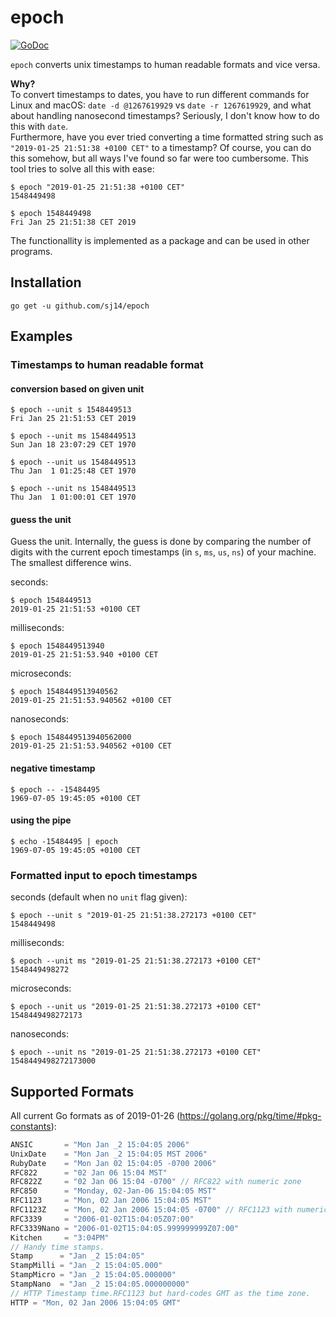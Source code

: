 # epoch

[![GoDoc](https://godoc.org/github.com/sj14/epoch/epoch?status.png)](https://godoc.org/github.com/sj14/epoch/epoch)

`epoch` converts unix timestamps to human readable formats and vice versa.

**Why?**  
To convert timestamps to dates, you have to run different commands for Linux and macOS: `date -d @1267619929` vs `date -r 1267619929`, and what about handling nanosecond timestamps? Seriously, I don't know how to do this with `date`.  
Furthermore, have you ever tried converting a time formatted string such as `"2019-01-25 21:51:38 +0100 CET"` to a timestamp? Of course, you can do this somehow, but all ways I've found so far were too cumbersome. This tool tries to solve all this with ease:

```text
$ epoch "2019-01-25 21:51:38 +0100 CET"
1548449498
```

```text
$ epoch 1548449498
Fri Jan 25 21:51:38 CET 2019
```

The functionallity is implemented as a package and can be used in other programs.

## Installation

``` text
go get -u github.com/sj14/epoch
```

## Examples

### Timestamps to human readable format

#### conversion based on given unit

``` text
$ epoch --unit s 1548449513
Fri Jan 25 21:51:53 CET 2019
```

``` text
$ epoch --unit ms 1548449513
Sun Jan 18 23:07:29 CET 1970
```

``` text
$ epoch --unit us 1548449513
Thu Jan  1 01:25:48 CET 1970
```

``` text
$ epoch --unit ns 1548449513
Thu Jan  1 01:00:01 CET 1970
```

#### guess the unit

Guess the unit. Internally, the guess is done by comparing the number of digits with the current epoch timestamps (in `s`, `ms`, `us`, `ns`) of your machine. The smallest difference wins.

seconds:

``` text
$ epoch 1548449513
2019-01-25 21:51:53 +0100 CET
```

milliseconds:

``` text
$ epoch 1548449513940
2019-01-25 21:51:53.940 +0100 CET
```

microseconds:

``` text
$ epoch 1548449513940562
2019-01-25 21:51:53.940562 +0100 CET
```

nanoseconds:

``` text
$ epoch 1548449513940562000
2019-01-25 21:51:53.940562 +0100 CET
```

#### negative timestamp

``` text
$ epoch -- -15484495
1969-07-05 19:45:05 +0100 CET
```

#### using the pipe

``` text
$ echo -15484495 | epoch
1969-07-05 19:45:05 +0100 CET
```

### Formatted input to epoch timestamps

seconds (default when no `unit` flag given):

``` text
$ epoch --unit s "2019-01-25 21:51:38.272173 +0100 CET"
1548449498
```

milliseconds:

```text
$ epoch --unit ms "2019-01-25 21:51:38.272173 +0100 CET"
1548449498272
```

microseconds:

```text
$ epoch --unit us "2019-01-25 21:51:38.272173 +0100 CET"
1548449498272173
```

nanoseconds:

```text
$ epoch --unit ns "2019-01-25 21:51:38.272173 +0100 CET"
1548449498272173000
```

## Supported Formats

All current Go formats as of 2019-01-26 (https://golang.org/pkg/time/#pkg-constants):

``` go
ANSIC       = "Mon Jan _2 15:04:05 2006"
UnixDate    = "Mon Jan _2 15:04:05 MST 2006"
RubyDate    = "Mon Jan 02 15:04:05 -0700 2006"
RFC822      = "02 Jan 06 15:04 MST"
RFC822Z     = "02 Jan 06 15:04 -0700" // RFC822 with numeric zone
RFC850      = "Monday, 02-Jan-06 15:04:05 MST"
RFC1123     = "Mon, 02 Jan 2006 15:04:05 MST"
RFC1123Z    = "Mon, 02 Jan 2006 15:04:05 -0700" // RFC1123 with numeric zone
RFC3339     = "2006-01-02T15:04:05Z07:00"
RFC3339Nano = "2006-01-02T15:04:05.999999999Z07:00"
Kitchen     = "3:04PM"
// Handy time stamps.
Stamp      = "Jan _2 15:04:05"
StampMilli = "Jan _2 15:04:05.000"
StampMicro = "Jan _2 15:04:05.000000"
StampNano  = "Jan _2 15:04:05.000000000"
// HTTP Timestamp time.RFC1123 but hard-codes GMT as the time zone.
HTTP = "Mon, 02 Jan 2006 15:04:05 GMT"
```
